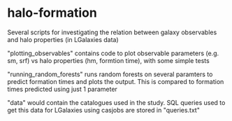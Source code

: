 # halo-formation
Several scripts for investigating the relation between galaxy observables and halo properties (in LGalaxies data)

"plotting_observables" contains code to plot observable parameters (e.g. sm, srf) vs halo properties (hm, formtion time), with some simple tests

"running_random_forests" runs random forests on several paramters to predict formation times and plots the output. This is compared to formation times predicted using just 1 parameter

"data" would contain the catalogues used in the study. SQL queries used to get this data for LGalaxies using casjobs are stored in "queries.txt"
